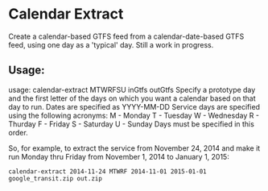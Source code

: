 # Calendar Extract

Create a calendar-based GTFS feed from a calendar-date-based GTFS feed, using one day as a 'typical' day. Still a work in progress.

## Usage:

usage: calendar-extract <prototype date> MTWRFSU <start date> <end date> inGtfs outGtfs
Specify a prototype day and the first letter of the days on which you want a calendar based on that day to run.
Dates are specified as YYYY-MM-DD
Service days are specified using the following acronyms:
M - Monday
T - Tuesday
W - Wednesday
R - Thurday
F - Friday
S - Saturday
U - Sunday
Days must be specified in this order.

So, for example, to extract the service from November 24, 2014 and make it run Monday thru Friday from November 1, 2014 to January 1, 2015:

    calendar-extract 2014-11-24 MTWRF 2014-11-01 2015-01-01 google_transit.zip out.zip
